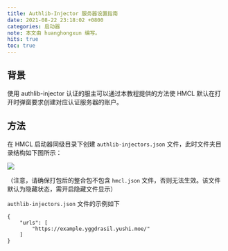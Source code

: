 ```yaml
---
title: Authlib-Injector 服务器设置指南
date: 2021-08-22 23:18:02 +0800
categories: 启动器
note: 本文由 huanghongxun 编写。
hits: true
toc: true
---
```


## 背景

使用 authlib-injector 认证的服主可以通过本教程提供的方法使 HMCL 默认在打开时弹窗要求创建对应认证服务器的账户。

## 方法

在 HMCL 启动器同级目录下创建 `authlib-injectors.json` 文件，此时文件夹目录结构如下图所示：

![](/assets/img/docs/authlib-injector/image.png)

（注意，请确保打包后的整合包不包含 `hmcl.json` 文件，否则无法生效。该文件默认为隐藏状态，需开启隐藏文件显示） 

`authlib-injectors.json` 文件的示例如下

```
{
    "urls": [
        "https://example.yggdrasil.yushi.moe/"
    ]
}
```
